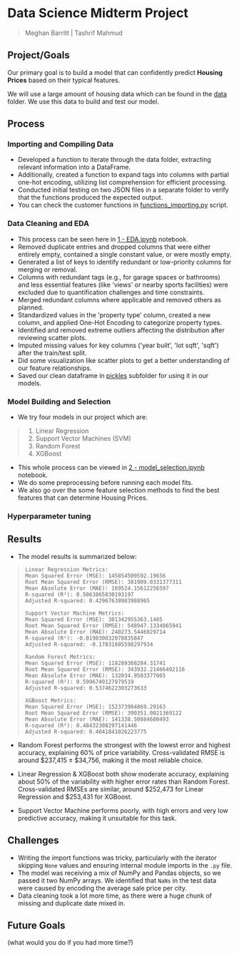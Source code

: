 # Data Science Midterm Project
> Meghan Barritt | Tashrif Mahmud

## Project/Goals
Our primary goal is to build a model that can confidently predict **Housing Prices** based on their typical features.

We will use a large amount of housing data which can be found in the [data](https://github.com/MeghanBarritt/midterm_project_housing_prices/tree/main/data) folder. We use this data to build and test our model.

## Process
### Importing and Compiling Data
- Developed a function to iterate through the data folder, extracting relevant information into a DataFrame. 
- Additionally, created a function to expand tags into columns with partial one-hot encoding, utilizing list comprehension for efficient processing.
- Conducted initial testing on two JSON files in a separate folder to verify that the functions produced the expected output.
- You can check the customer functions in [functions_importing.py](https://github.com/MeghanBarritt/midterm_project_housing_prices/blob/main/notebooks/functions_importing.py) script.

### Data Cleaning and EDA
- This process can be seen here in [1 - EDA.ipynb](https://github.com/MeghanBarritt/midterm_project_housing_prices/blob/main/notebooks/1%20-%20EDA.ipynb) notebook.
- Removed duplicate entries and dropped columns that were either entirely empty, contained a single constant value, or were mostly empty.
- Generated a list of keys to identify redundant or low-priority columns for merging or removal. 
- Columns with redundant tags (e.g., for garage spaces or bathrooms) and less essential features (like 'views' or nearby sports facilities) were excluded due to quantification challenges and time constraints.
- Merged redundant columns where applicable and removed others as planned.
- Standardized values in the 'property type' column, created a new column, and applied One-Hot Encoding to categorize property types.
- Identified and removed extreme outliers affecting the distribution after reviewing scatter plots.
- Imputed missing values for key columns ('year built', 'lot sqft', 'sqft') after the train/test split.
- Did some visualization like scatter plots to get a better understanding of our feature relationships.
- Saved our clean dataframe in [pickles](https://github.com/MeghanBarritt/midterm_project_housing_prices/tree/main/notebooks/pickles) subfolder for using it in our models. 

### Model Building and Selection
- We try four models in our project which are:
> 1. Linear Regression
> 2. Support Vector Machines (SVM)
> 3. Random Forest
> 4. XGBoost
- This whole process can be viewed in [2 - model_selection.ipynb](https://github.com/MeghanBarritt/midterm_project_housing_prices/blob/main/notebooks/2%20-%20model_selection.ipynb) notebook.
- We do some preprocessing before running each model fits.
- We also go over the some feature selection methods to find the best features that can determine Housing Prices.

### Hyperparameter tuning




## Results
- The model results is summarized below: 
> ```
> Linear Regression Metrics:
> Mean Squared Error (MSE): 145854509592.19656
> Root Mean Squared Error (RMSE): 381909.0331377311
> Mean Absolute Error (MAE): 169524.15612256597
> R-squared (R²): 0.5063865830193197
> Adjusted R-squared: 0.42967638983988965
> 
> Support Vector Machine Metrics:
> Mean Squared Error (MSE): 301342955363.1485
> Root Mean Squared Error (RMSE): 548947.1334865941
> Mean Absolute Error (MAE): 240273.5446929714
> R-squared (R²): -0.019830832078835847
> Adjusted R-squared: -0.17831805598297934
>
> Random Forest Metrics:
> Mean Squared Error (MSE): 118289368284.31741
> Root Mean Squared Error (RMSE): 343932.21466492116
> Mean Absolute Error (MAE): 132034.9503377065
> R-squared (R²): 0.5996749127979519
> Adjusted R-squared: 0.5374622303273633
>
> XGBoost Metrics:
> Mean Squared Error (MSE): 152373904869.29163
> Root Mean Squared Error (RMSE): 390351.0021369122
> Mean Absolute Error (MAE): 141338.50884600493
> R-squared (R²): 0.48432308297141446
> Adjusted R-squared: 0.4041841026223775
> ```
- Random Forest performs the strongest with the lowest error and highest accuracy, explaining 60% of price variability. Cross-validated RMSE is around $237,415 ± $34,756, making it the most reliable choice.

- Linear Regression & XGBoost both show moderate accuracy, explaining about 50% of the variability with higher error rates than Random Forest. Cross-validated RMSEs are similar, around $252,473 for Linear Regression and $253,431 for XGBoost.

- Support Vector Machine performs poorly, with high errors and very low predictive accuracy, making it unsuitable for this task. 

## Challenges 
- Writing the import functions was tricky, particularly with the iterator skipping `None` values and ensuring internal module imports in the `.py` file.
- The model was receiving a mix of NumPy and Pandas objects, so we passed it two NumPy arrays. We identified that `NaNs` in the test data were caused by encoding the average sale price per city.
- Data cleaning took a lot more time, as there were a huge chunk of missing and duplicate date mixed in.

## Future Goals
(what would you do if you had more time?)
